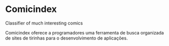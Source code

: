 # Comicindex

Classifier of much interesting comics

Comicindex oferece a programadores uma ferramenta de busca organizada de sites de tirinhas para o desenvolvimento de aplicações.